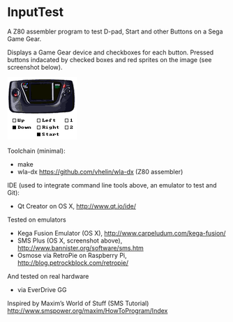 # InputTest
A Z80 assembler program to test D-pad, Start and other Buttons on a Sega Game Gear.

Displays a Game Gear device and checkboxes for each button. Pressed buttons indacated by checked boxes
and red sprites on the image (see screenshot below).

<img src="images/Screenshot_160x144.png" alt="SMS Plus" width="160" height="144">

Toolchain (minimal):
* make
* wla-dx https://github.com/vhelin/wla-dx (Z80 assembler)

IDE (used to integrate command line tools above, an emulator to test and Git):
* Qt Creator on OS X, http://www.qt.io/ide/

Tested on emulators
* Kega Fusion Emulator (OS X), http://www.carpeludum.com/kega-fusion/
* SMS Plus (OS X, screenshot above), http://www.bannister.org/software/sms.htm
* Osmose via RetroPie on Raspberry Pi, http://blog.petrockblock.com/retropie/

And tested on real hardware
* via EverDrive GG

Inspired by Maxim’s World of Stuff (SMS Tutorial)
http://www.smspower.org/maxim/HowToProgram/Index
